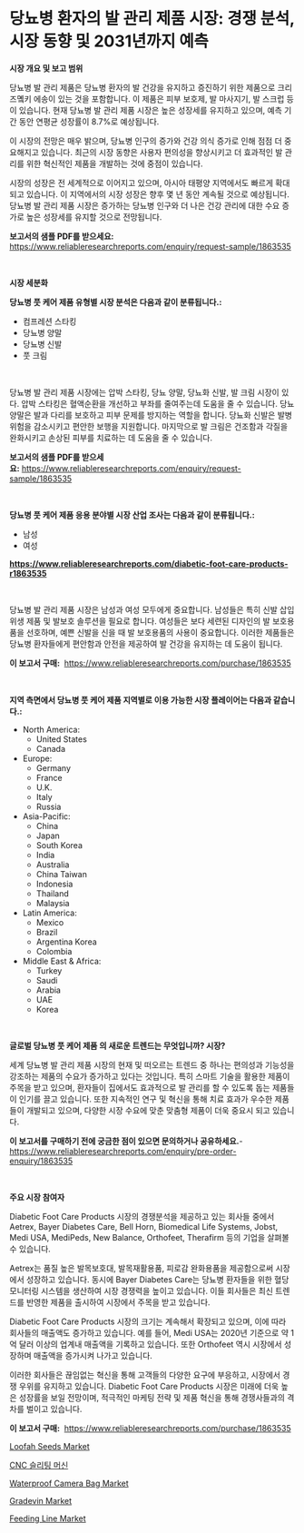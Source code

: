 <p><h1>당뇨병 환자의 발 관리 제품 시장: 경쟁 분석, 시장 동향 및 2031년까지 예측</h1></p><p><strong>시장 개요 및 보고 범위</strong></p>
<p><p>당뇨병 발 관리 제품은 당뇨병 환자의 발 건강을 유지하고 증진하기 위한 제품으로 크리즈몤키 에송이 있는 것을 포함합니다. 이 제품은 피부 보호제, 발 마사지기, 발 스크럽 등이 있습니다. 현재 당뇨병 발 관리 제품 시장은 높은 성장세를 유지하고 있으며, 예측 기간 동안 연평균 성장률이 8.7%로 예상됩니다. </p><p>이 시장의 전망은 매우 밝으며, 당뇨병 인구의 증가와 건강 의식 증가로 인해 점점 더 중요해지고 있습니다. 최근의 시장 동향은 사용자 편의성을 향상시키고 더 효과적인 발 관리를 위한 혁신적인 제품을 개발하는 것에 중점이 있습니다. </p><p>시장의 성장은 전 세계적으로 이어지고 있으며, 아시아 태평양 지역에서도 빠르게 확대되고 있습니다. 이 지역에서의 시장 성장은 향후 몇 년 동안 계속될 것으로 예상됩니다. 당뇨병 발 관리 제품 시장은 증가하는 당뇨병 인구와 더 나은 건강 관리에 대한 수요 증가로 높은 성장세를 유지할 것으로 전망됩니다.</p></p>
<p><strong>보고서의 샘플 PDF를 받으세요:</strong> <a href="https://www.reliableresearchreports.com/enquiry/request-sample/1863535">https://www.reliableresearchreports.com/enquiry/request-sample/1863535</a></p>
<p>&nbsp;</p>
<p><strong>시장 세분화</strong></p>
<p><strong>당뇨병 풋 케어 제품 유형별 시장 분석은 다음과 같이 분류됩니다.:</strong></p>
<p><ul><li>컴프레션 스타킹</li><li>당뇨병 양말</li><li>당뇨병 신발</li><li>풋 크림</li></ul></p>
<p>&nbsp;</p>
<p><p>당뇨병 발 관리 제품 시장에는 압박 스타킹, 당뇨 양말, 당뇨화 신발, 발 크림 시장이 있다. 압박 스타킹은 혈액순환을 개선하고 부좌를 줄여주는데 도움을 줄 수 있습니다. 당뇨 양말은 발과 다리를 보호하고 피부 문제를 방지하는 역할을 합니다. 당뇨화 신발은 발병 위험을 감소시키고 편안한 보행을 지원합니다. 마지막으로 발 크림은 건조함과 각질을 완화시키고 손상된 피부를 치료하는 데 도움을 줄 수 있습니다.</p></p>
<p><strong>보고서의 샘플 PDF를 받으세요:</strong>&nbsp;<a href="https://www.reliableresearchreports.com/enquiry/request-sample/1863535">https://www.reliableresearchreports.com/enquiry/request-sample/1863535</a></p>
<p>&nbsp;</p>
<p><strong> 당뇨병 풋 케어 제품 응용 분야별 시장 산업 조사는 다음과 같이 분류됩니다.:</strong></p>
<p><ul><li>남성</li><li>여성</li></ul></p>
<p><strong><a href="https://www.reliableresearchreports.com/diabetic-foot-care-products-r1863535">https://www.reliableresearchreports.com/diabetic-foot-care-products-r1863535</a></strong></p>
<p>&nbsp;</p>
<p><p>당뇨병 발 관리 제품 시장은 남성과 여성 모두에게 중요합니다. 남성들은 특히 신발 삽입 위생 제품 및 발보호 솔루션을 필요로 합니다. 여성들은 보다 세련된 디자인의 발 보호용품을 선호하며, 예쁜 신발을 신을 때 발 보호용품의 사용이 중요합니다. 이러한 제품들은 당뇨병 환자들에게 편안함과 안전을 제공하여 발 건강을 유지하는 데 도움이 됩니다.</p></p>
<p><strong>이 보고서 구매:</strong>&nbsp; <a href="https://www.reliableresearchreports.com/purchase/1863535">https://www.reliableresearchreports.com/purchase/1863535</a></p>
<p>&nbsp;</p>
<p><strong>지역 측면에서 당뇨병 풋 케어 제품 지역별로 이용 가능한 시장 플레이어는 다음과 같습니다.:</strong></p>
<p><ul>
    <li>
        North America:
        <ul>
            <li>United States</li>
            <li>Canada</li>
        </ul>
    </li>
    <li>
        Europe:
        <ul>
            <li>Germany</li>
            <li>France</li>
            <li>U.K.</li>
            <li>Italy</li>
            <li>Russia</li>
        </ul>
    </li>
    <li>
        Asia-Pacific:
        <ul>
            <li>China</li>
            <li>Japan</li>
            <li>South Korea</li>
            <li>India</li>
            <li>Australia</li>
            <li>China Taiwan</li>
            <li>Indonesia</li>
            <li>Thailand</li>
            <li>Malaysia</li>
        </ul>
    </li>
    <li>
        Latin America:
        <ul>
            <li>Mexico</li>
            <li>Brazil</li>
            <li>Argentina Korea</li>
            <li>Colombia</li>
        </ul>
    </li>
    <li>
        Middle East & Africa:
        <ul>
            <li>Turkey</li>
            <li>Saudi</li>
            <li>Arabia</li>
            <li>UAE</li>
            <li>Korea</li>
        </ul>
    </li>
    </ul></p>
<p>&nbsp;</p>
<p><strong>글로벌 당뇨병 풋 케어 제품 의 새로운 트렌드는 무엇입니까? 시장?</strong></p>
<p><p>세계 당뇨병 발 관리 제품 시장의 현재 및 떠오르는 트렌드 중 하나는 편의성과 기능성을 강조하는 제품의 수요가 증가하고 있다는 것입니다. 특히 스마트 기술을 활용한 제품이 주목을 받고 있으며, 환자들이 집에서도 효과적으로 발 관리를 할 수 있도록 돕는 제품들이 인기를 끌고 있습니다. 또한 지속적인 연구 및 혁신을 통해 치료 효과가 우수한 제품들이 개발되고 있으며, 다양한 시장 수요에 맞춘 맞춤형 제품이 더욱 중요시 되고 있습니다.</p></p>
<p><strong>이 보고서를 구매하기 전에 궁금한 점이 있으면 문의하거나 공유하세요.</strong>- <a href="https://www.reliableresearchreports.com/enquiry/pre-order-enquiry/1863535">https://www.reliableresearchreports.com/enquiry/pre-order-enquiry/1863535</a></p>
<p>&nbsp;</p>
<p><strong>주요 시장 참여자</strong></p>
<p><p>Diabetic Foot Care Products 시장의 경쟁분석을 제공하고 있는 회사들 중에서 Aetrex, Bayer Diabetes Care, Bell Horn, Biomedical Life Systems, Jobst, Medi USA, MediPeds, New Balance, Orthofeet, Therafirm 등의 기업을 살펴볼 수 있습니다. </p><p>Aetrex는 품질 높은 발목보호대, 발목재활용품, 피로감 완화용품을 제공함으로써 시장에서 성장하고 있습니다. 동시에 Bayer Diabetes Care는 당뇨병 환자들을 위한 혈당 모니터링 시스템을 생산하여 시장 경쟁력을 높이고 있습니다. 이들 회사들은 최신 트렌드를 반영한 제품을 출시하여 시장에서 주목을 받고 있습니다. </p><p>Diabetic Foot Care Products 시장의 크기는 계속해서 확장되고 있으며, 이에 따라 회사들의 매출액도 증가하고 있습니다. 예를 들어, Medi USA는 2020년 기준으로 약 1억 달러 이상의 업계내 매출액을 기록하고 있습니다. 또한 Orthofeet 역시 시장에서 성장하며 매출액을 증가시켜 나가고 있습니다. </p><p>이러한 회사들은 끊임없는 혁신을 통해 고객들의 다양한 요구에 부응하고, 시장에서 경쟁 우위를 유지하고 있습니다. Diabetic Foot Care Products 시장은 미래에 더욱 높은 성장률을 보일 전망이며, 적극적인 마케팅 전략 및 제품 혁신을 통해 경쟁사들과의 격차를 벌이고 있습니다.</p></p>
<p><strong>이 보고서 구매:</strong>&nbsp;&nbsp;<a href="https://www.reliableresearchreports.com/purchase/1863535">https://www.reliableresearchreports.com/purchase/1863535</a></p>
<p><p><a href="https://www.linkedin.com/pulse/loofah-seeds-market-share-evolution-growth-trends-2024--jwqne?trackingId=1wdqJJM3Co%2BHLEVgM%2Fqbxg%3D%3D">Loofah Seeds Market</a></p><p><a href="https://github.com/KellyLyncyh543964/Market-Research-Report-List-1/blob/main/730838629640.md">CNC 슬리팅 머신</a></p><p><a href="https://www.linkedin.com/pulse/waterproof-camera-bag-market-share-evolution-growth-trends-6dxme?trackingId=h7mNHmsIoy1bGCIX1lP3RQ%3D%3D">Waterproof Camera Bag Market</a></p><p><a href="https://view.publitas.com/reportprime-1/gradevin-market-outlook-industry-overview-and-forecast-2024-to-2031/">Gradevin Market</a></p><p><a href="https://issuu.com/reportprime-2/docs/feeding-line-market-size-2030.pptx">Feeding Line Market</a></p></p>